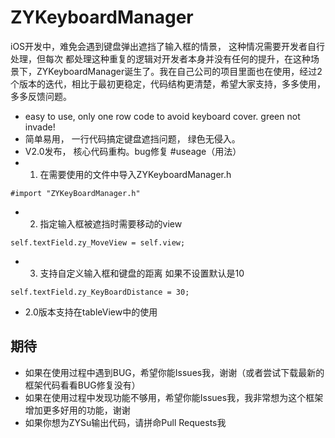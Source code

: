 # ZYKeyboardManager
iOS开发中，难免会遇到键盘弹出遮挡了输入框的情景， 这种情况需要开发者自行处理，但每次
都处理这种重复的逻辑对开发者本身并没有任何的提升，在这种场景下，ZYKeyboardManager诞生了。我在自己公司的项目里面也在使用，经过2个版本的迭代，相比于最初更稳定，代码结构更清楚，希望大家支持，多多使用，多多反馈问题。
- easy to use, only one row code to avoid keyboard cover. green not invade!
- 简单易用， 一行代码搞定键盘遮挡问题， 绿色无侵入。
- V2.0发布， 核心代码重构。bug修复
#useage（用法）
- 1. 在需要使用的文件中导入ZYKeyboardManager.h
```
#import "ZYKeyBoardManager.h"
```
- 2. 指定输入框被遮挡时需要移动的view
```
self.textField.zy_MoveView = self.view;
```
- 3. 支持自定义输入框和键盘的距离 如果不设置默认是10
```
self.textField.zy_KeyBoardDistance = 30;
```

- 2.0版本支持在tableView中的使用

## 期待
* 如果在使用过程中遇到BUG，希望你能Issues我，谢谢（或者尝试下载最新的框架代码看看BUG修复没有）
* 如果在使用过程中发现功能不够用，希望你能Issues我，我非常想为这个框架增加更多好用的功能，谢谢
* 如果你想为ZYSu输出代码，请拼命Pull Requests我